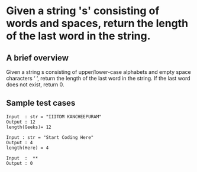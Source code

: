 # Given a string 's' consisting of words and spaces, return the length of the last word in the string.
## A brief overview
Given a string s consisting of upper/lower-case alphabets and empty space characters ‘ ‘,
return the length of the last word in the string. If the last word does not exist, return 0.
## Sample test cases
```
Input  : str = "IIITDM KANCHEEPURAM"
Output : 12
length(Geeks)= 12
```
```
Input : str = "Start Coding Here"
Output : 4
length(Here) = 4
```
```
Input  :  **
Output : 0
```

